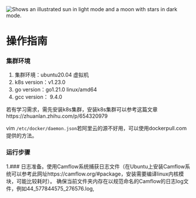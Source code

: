 <picture>
  <source media="(prefers-color-scheme: dark)" srcset="https://user-images.githubusercontent.com/25423296/163456776-7f95b81a-f1ed-45f7-b7ab-8fa810d529fa.png">
  <source media="(prefers-color-scheme: light)" srcset="https://user-images.githubusercontent.com/25423296/163456779-a8556205-d0a5-45e2-ac17-42d089e3c3f8.png">
  <img alt="Shows an illustrated sun in light mode and a moon with stars in dark mode." src="https://user-images.githubusercontent.com/25423296/163456779-a8556205-d0a5-45e2-ac17-42d089e3c3f8.png">
</picture>

# 操作指南

### 集群环境

1. 集群环境：ubuntu20.04 虚拟机
2. k8s version：v1.23.0
3. go version：go1.21.0 linux/amd64
4. gcc version： 9.4.0


若有学习需求，需先安装k8s集群，安装k8s集群可以参考这篇文章https://zhuanlan.zhihu.com/p/654320979

vim `/etc/docker/daemon.json`若阿里云的源不好用，可以使用dockerpull.com提供的方法。

### 运行步骤
1.### 日志准备。使用Camflow系统捕获日志文件（在Ubuntu上安装Camflow系统可以参考此网址https://camflow.org/#package，安装需要编译linux内核模块，可能比较耗时）。
确保当前文件夹内存在以规范命名的Camflow的日志log文件，例如44_577844575_276576.log,
